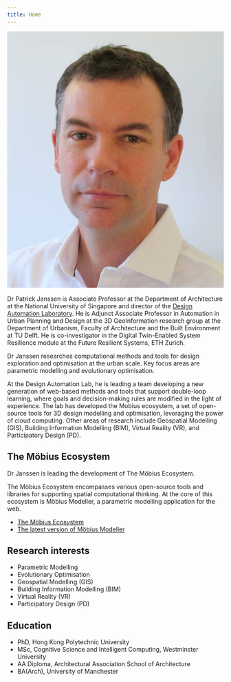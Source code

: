 ```yaml
---
title: Home
---
```


![Photo](./assets/images/1-IMG_4903.JPG)

Dr Patrick Janssen is Associate Professor at the Department of Architecture at the National
University of Singapore and director of the [Design Automation
Laboratory](https://design-automation.net). He is Adjunct Associate Professor in Automation in Urban
Planning and Design at the 3D GeoInformation research group at the Department of Urbanism, Faculty
of Architecture and the Built Environment at TU Delft. He is co-​investigator in the Digital
Twin-​Enabled System Resilience module at the Future Resilient Systems, ETH Zurich.

Dr Janssen researches computational methods and tools for design exploration and optimisation at the
urban scale. Key focus areas are parametric modelling and evolutionary optimisation.

At the Design Automation Lab, he is leading a team developing a new generation of web-​based methods
and tools that support double-​loop learning, where goals and decision-​making rules are modified in
the light of experience. The lab has developed the Mobius ecosystem, a set of open-​source tools for
3D design modelling and optimisation, leveraging the power of cloud computing. Other areas of
research include Geospatial Modelling (GIS), Building Information Modelling (BIM), Virtual Reality
(VR), and Participatory Design (PD). 

## The Möbius Ecosystem

Dr Janssen is leading the development of The Möbius Ecosystem.

The Möbius Ecosystem encompasses various open-source tools and libraries for supporting spatial
computational thinking. At the core of this ecosystem is Möbius Modeller, a parametric modelling
application for the web. 

* [The Möbius Ecosystem](https://mobius.design-automation.net)
* [The latest version of Möbius Modeller](https://mobius-08.design-automation.net)

## Research interests

- Parametric Modelling
- Evolutionary Optimisation
- Geospatial Modelling (GIS)
- Building Information Modelling (BIM)
- Virtual Reality (VR)
- Participatory Design (PD)

## Education

- PhD, Hong Kong Polytechnic University
- MSc, Cognitive Science and Intelligent Computing, Westminster University
- AA Diploma, Architectural Association School of Architecture
- BA(Arch), University of Manchester
